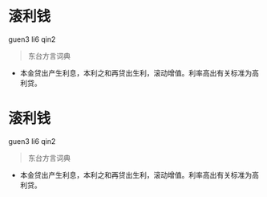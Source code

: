 # 滚利钱
guen3 li6 qin2
> 东台方言词典
- 本金贷出产生利息，本利之和再贷出生利，滚动增值。利率高出有关标准为高利贷。

# 滚利钱
guen3 li6 qin2
> 东台方言词典
- 本金贷出产生利息，本利之和再贷出生利，滚动增值。利率高出有关标准为高利贷。
